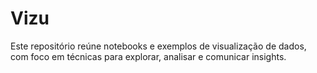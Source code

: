 # Vizu
Este repositório reúne notebooks e exemplos de visualização de dados, com foco em técnicas para explorar, analisar e comunicar insights.
